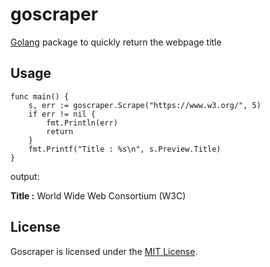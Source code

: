 # goscraper
[Golang](http://golang.org/) package to quickly return the webpage title

## Usage
    func main() {
		s, err := goscraper.Scrape("https://www.w3.org/", 5)
		if err != nil {
			fmt.Println(err)
			return
		}
		fmt.Printf("Title : %s\n", s.Preview.Title)
	}

output: 

**Title :** World Wide Web Consortium (W3C)  

## License

Goscraper is licensed under the [MIT License](./LICENSE).
